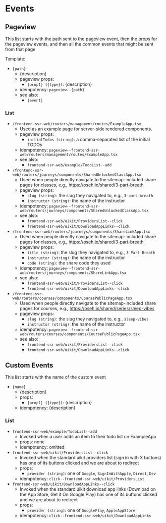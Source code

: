 # Events

## Pageview

This list starts with the path sent to the pageview event, then the
props for the pageview events, and then all the common events that might
be sent from that page

Template:

- `{path}`
  - {description}
  - pageview props:
    - `{prop1} ({type})`: {description}
  - idempotency: `pageview--{path}`
  - see also:
    - `{event}`

### List

- `/frontend-ssr-web/routers/management/routes/ExampleApp.tsx`
  - Used as an example page for server-side rendered components.
  - pageview props:
    - `initialTodos (string)`: a comma-separated list of the initial TODOs
  - idempotency: `pageview--frontend-ssr-web/routers/management/routes/ExampleApp.tsx`
  - see also:
    - `frontend-ssr-web/example/TodoList--add`
- `/frontend-ssr-web/routers/journeys/components/SharedUnlockedClassApp.tsx`
  - Used when people directly navigate to the sitemap-included share pages for
    classes, e.g., https://oseh.io/shared/3-part-breath
  - pageview props:
    - `slug (string)`: the slug they navigated to, e.g., `3-part-breath`
    - `instructor (string)`: the name of the instructor
  - idempotency: `pageview--frontend-ssr-web/routers/journeys/components/SharedUnlockedClassApp.tsx`
  - see also:
    - `frontend-ssr-web/uikit/ProvidersList--click`
    - `frontend-ssr-web/uikit/DownloadAppLinks--click`
- `/frontend-ssr-web/routers/journeys/components/ShareLinkApp.tsx`
  - Used when people directly navigate to the sitemap-included share pages for
    classes, e.g., https://oseh.io/shared/3-part-breath
  - pageview props:
    - `title (string)`: the slug they navigated to, e.g., `3 Part Breath`
    - `instructor (string)`: the name of the instructor
    - `code (string)`: the share code they used
  - idempotency: `pageview--frontend-ssr-web/routers/journeys/components/ShareLinkApp.tsx`
  - see also:
    - `frontend-ssr-web/uikit/ProvidersList--click`
    - `frontend-ssr-web/uikit/DownloadAppLinks--click`
- `/frontend-ssr-web/routers/courses/components/CoursePublicPageApp.tsx`
  - Used when people directly navigate to the sitemap-included share pages for
    courses, e.g., https://oseh.io/shared/series/sleep-vibes
  - pageview props:
    - `slug (string)`: the slug they navigated to, e.g., `sleep-vibes`
    - `instructor (string)`: the name of the instructor
  - idempotency: `pageview--frontend-ssr-web/routers/courses/components/CoursePublicPageApp.tsx`
  - see also:
    - `frontend-ssr-web/uikit/ProvidersList--click`
    - `frontend-ssr-web/uikit/DownloadAppLinks--click`

## Custom Events

This list starts with the name of the custom event

- `{name}`
  - {description}
  - props:
    - `{prop1} ({type})`: {description}
  - idempotency: {description}

### List

- `frontend-ssr-web/example/TodoList--add`
  - Invoked when a user adds an item to their todo list on ExampleApp
  - props: none
  - idempotency: omitted
- `frontend-ssr-web/uikit/ProvidersList--click`
  - Invoked when the standard uikit providers list (sign in with X buttons)
    has one of its buttons clicked and we are about to redirect
  - props:
    - `provider (string)`: one of `Google`, `SignInWithApple`, `Direct`, `Dev`
  - idempotency: `click--frontend-ssr-web/uikit/ProvidersList`
- `frontend-ssr-web/uikit/DownloadAppLinks--click`
  - Invoked when the standard uikit download app links
    (Download on the App Store, Get it On Google Play) has one of its
    buttons clicked and we are about to redirect
  - props:
    - `provider (string)`: one of `GooglePlay`, `AppleAppStore`
  - idempotency: `click--frontend-ssr-web/uikit/DownloadAppLinks`
